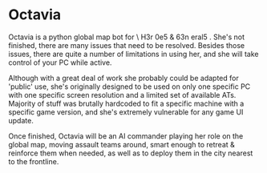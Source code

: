 # Octavia
Octavia is a python global map bot for \ H3r 0e5 & 63n eral5 \. She's not finished, there are many issues that need to be resolved. Besides those issues, there are quite a number of limitations in using her, and she will take control of your PC while active. 

Although with a great deal of work she probably could be adapted for 'public' use, she's originally designed to be used on only one specific PC with one specific screen resolution and a limited set of available ATs. Majority of stuff was brutally hardcoded to fit a specific machine with a specific game version, and she's extremely vulnerable for any game UI update.

Once finished, Octavia will be an AI commander playing her role on the global map, moving assault teams around, smart enough to retreat & reinforce them when needed, as well as to deploy them in the city nearest to the frontline.
